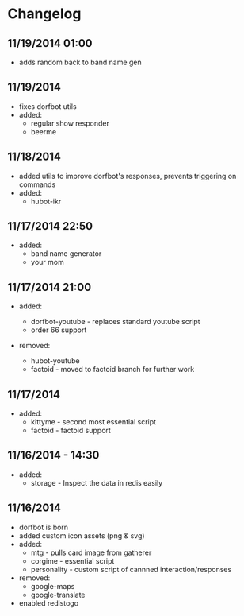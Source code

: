 # Changelog

## 11/19/2014 01:00
* adds random back to band name gen

## 11/19/2014
* fixes dorfbot utils
* added:
	* regular show responder
	* beerme

## 11/18/2014
* added utils to improve dorfbot's responses, prevents triggering on commands
* added:
	* hubot-ikr

## 11/17/2014 22:50
* added:
	* band name generator
	* your mom

## 11/17/2014 21:00
* added:
	* dorfbot-youtube - replaces standard youtube script
	* order 66 support

* removed:
	* hubot-youtube
	* factoid - moved to factoid branch for further work

## 11/17/2014
* added:
	* kittyme - second most essential script
	* factoid - factoid support

## 11/16/2014 - 14:30
* added:
	* storage - Inspect the data in redis easily

## 11/16/2014
* dorfbot is born
* added custom icon assets (png & svg)
* added:
	* mtg - pulls card image from gatherer
	* corgime - essential script
	* personality - custom script of cannned interaction/responses
* removed:
	* google-maps
	* google-translate
* enabled redistogo